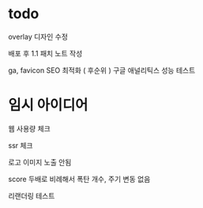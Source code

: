 # todo

overlay 디자인 수정

배포 후 1.1 패치 노트 작성

ga, favicon
SEO 최적화 ( 후순위 )
구글 애널리틱스
성능 테스트

# 임시 아이디어

웹 사용량 체크

ssr 체크

로고 이미지 노출 안됨

score 두배로
비례해서 폭탄 개수, 주기 변동 없음

리랜더링 테스트
